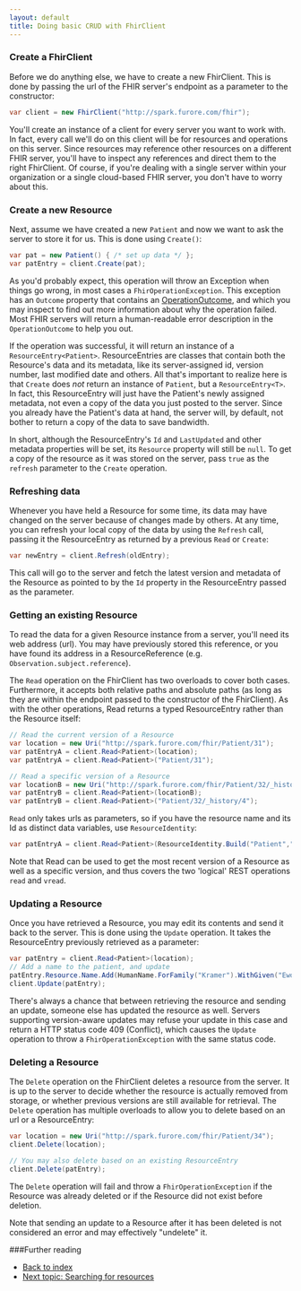 ```yaml
---
layout: default
title: Doing basic CRUD with FhirClient
---
```


### Create a FhirClient
Before we do anything else, we have to create a new FhirClient. This is done by passing the url of the FHIR server's endpoint as a parameter to the constructor:

```csharp
var client = new FhirClient("http://spark.furore.com/fhir");
```

You'll create an instance of a client for every server you want to work with. In fact, every call we'll do on this client will be for resources and operations on this server. Since resources may reference other resources on a different FHIR server, you'll have to inspect any references and direct them to the right FhirClient. Of course, if you're dealing with a single server within your organization or a single cloud-based FHIR server, you don't have to worry about this.

### Create a new Resource
Next, assume we have created a new `Patient` and now we want to ask the server to store it for us. This is done using `Create()`:

```csharp
var pat = new Patient() { /* set up data */ };
var patEntry = client.Create(pat);
```

As you'd probably expect, this operation will throw an Exception when things go wrong, in most cases a `FhirOperationException`. This exception has an `Outcome` property that contains an [OperationOutcome][opoutc], and which you may inspect to find out more information about why the operation failed. Most FHIR servers will return a human-readable error description in the `OperationOutcome` to help you out.

If the operation was successful, it will return an instance of a `ResourceEntry<Patient>`. ResourceEntries are classes that contain both the Resource's data and its metadata, like its server-assigned id, version number, last modified date and others. All that's important to realize here is that `Create` does *not* return an instance of  `Patient`, but a `ResourceEntry<T>`. In fact, this ResourceEntry will just have the Patient's newly assigned metadata, not even a copy of the data you just posted to the server. Since you already have the Patient's data at hand, the server will, by default, not bother to return a copy of the data to save bandwidth. 

In short, although the ResourceEntry's `Id` and `LastUpdated` and other metadata properties will be set, its `Resource` property will still be `null`. To get a copy of the resource as it was stored on the server, pass `true` as the `refresh` parameter to the `Create` operation. 

### Refreshing data
Whenever you have held a Resource for some time, its data may have changed on the server because of changes made by others. At any time, you can refresh your local copy of the data by using the `Refresh` call, passing it the ResourceEntry as returned by a previous `Read` or `Create`:

```csharp
var newEntry = client.Refresh(oldEntry);

```

This call will go to the server and fetch the latest version and metadata of the Resource as pointed to by the `Id` property in the ResourceEntry passed as the parameter.

### Getting an existing Resource
To read the data for a given Resource instance from a server, you'll need its web address (url). You may have previously stored this reference, or you have found its address in a ResourceReference (e.g. `Observation.subject.reference`).

The `Read` operation on the FhirClient has two overloads to cover both cases. Furthermore, it accepts both relative paths and absolute paths (as long as they are within the endpoint passed to the constructor of the FhirClient). As with the other operations, Read returns a typed ResourceEntry rather than the Resource itself:

``` csharp
// Read the current version of a Resource
var location = new Uri("http://spark.furore.com/fhir/Patient/31");
var patEntryA = client.Read<Patient>(location);
var patEntryA = client.Read<Patient>("Patient/31");

// Read a specific version of a Resource
var locationB = new Uri("http://spark.furore.com/fhir/Patient/32/_history/4");
var patEntryB = client.Read<Patient>(locationB);
var patEntryB = client.Read<Patient>("Patient/32/_history/4");

```

`Read` only takes urls as parameters, so if you have the resource name and its Id as distinct data variables, use `ResourceIdentity`:

```csharp
var patEntryA = client.Read<Patient>(ResourceIdentity.Build("Patient","31"));
```


Note that Read can be used to get the most recent version of a Resource as well as a specific version, and thus covers the two 'logical' REST operations `read` and `vread`.

### Updating a Resource
Once you have retrieved a Resource, you may edit its contents and send it back to the server. This is done using the `Update` operation. It takes the ResourceEntry previously retrieved as a parameter:

```csharp
var patEntry = client.Read<Patient>(location);
// Add a name to the patient, and update
patEntry.Resource.Name.Add(HumanName.ForFamily("Kramer").WithGiven("Ewout"));
client.Update(patEntry);
```

There's always a chance that between retrieving the resource and sending an update, someone else has updated the resource as well. Servers supporting version-aware updates may refuse your update in this case and return a HTTP status code 409 (Conflict), which causes the `Update` operation to throw a `FhirOperationException` with the same status code.  

### Deleting a Resource
The `Delete` operation on the FhirClient deletes a resource from the server. It is up to the server to decide whether the resource is actually removed from storage, or whether previous versions are still available for retrieval. The `Delete` operation has multiple overloads to allow you to delete based on an url or a ResourceEntry:

```csharp
var location = new Uri("http://spark.furore.com/fhir/Patient/34");
client.Delete(location);

// You may also delete based on an existing ResourceEntry
client.Delete(patEntry);
```

The `Delete` operation will fail and throw a `FhirOperationException` if the Resource was already deleted or if the Resource did not exist before deletion. 


Note that sending an update to a Resource after it has been deleted is not considered an error and may effectively "undelete" it. 

###Further reading
* [Back to index](docu-index.html)
* [Next topic: Searching for resources](client-search.html)

[opoutc]: http://www.hl7.org/fhir/operationoutcome.html
